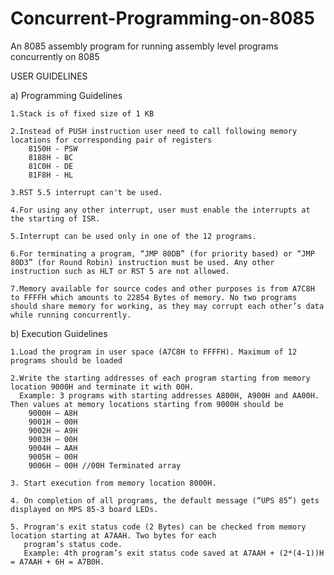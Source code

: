 # Concurrent-Programming-on-8085
An 8085 assembly program for running assembly level programs concurrently on 8085

USER GUIDELINES

a) Programming Guidelines

	1.Stack is of fixed size of 1 KB

	2.Instead of PUSH instruction user need to call following memory locations for corresponding pair of registers
		8150H - PSW
		8188H - BC
		81C0H - DE
		81F8H - HL

	3.RST 5.5 interrupt can't be used.

	4.For using any other interrupt, user must enable the interrupts at the starting of ISR.

	5.Interrupt can be used only in one of the 12 programs.

	6.For terminating a program, “JMP 80DB” (for priority based) or “JMP 80D3” (for Round Robin) instruction must be used. Any other instruction such as HLT or RST 5 are not allowed.

	7.Memory available for source codes and other purposes is from A7C8H to FFFFH which amounts to 22854 Bytes of memory. No two programs should share memory for working, as they may corrupt each other’s data while running concurrently.

b) Execution Guidelines

	1.Load the program in user space (A7C8H to FFFFH). Maximum of 12 programs should be loaded

	2.Write the starting addresses of each program starting from memory location 9000H and terminate it with 00H.
	  Example: 3 programs with starting addresses A800H, A900H and AA00H. Then values at memory locations starting from 9000H should be
		9000H – A8H
		9001H – 00H
		9002H – A9H
		9003H – 00H
		9004H – AAH
		9005H – 00H
		9006H – 00H //00H Terminated array

	3. Start execution from memory location 8000H.

	4. On completion of all programs, the default message (“UPS 85”) gets displayed on MPS 85-3 board LEDs.

	5. Program's exit status code (2 Bytes) can be checked from memory location starting at A7AAH. Two bytes for each
	   program’s status code. 
	   Example: 4th program’s exit status code saved at A7AAH + (2*(4-1))H = A7AAH + 6H = A7B0H.
